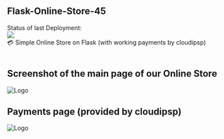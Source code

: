 ## Flask-Online-Store-45
Status of last Deployment:<br>
<img src="https://github.com/friz25/Flask-Online-Store-45/workflows/My-GitHub-Actions-Basics/badge.svg?branch=master"><br>
💳 Simple Online Store on Flask (with working payments by cloudipsp) <br><br>

## Screenshot of the main page of our Online Store

![Logo](https://i.ibb.co/W3PbWqk/Google-Chrome.jpg)

## Payments page (provided by cloudipsp)

![Logo](https://i.ibb.co/SJNs1BT/Fondy-payment-gateway-Google-Chrome.jpg)
<br>
